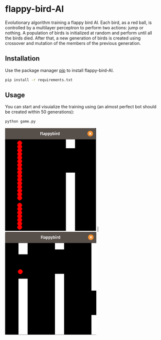 # flappy-bird-AI

Evolutionary algorithm training a flappy bird AI. Each bird, as a red ball, is controlled by a multilayer perceptron to perform two actions: jump or nothing. A population of birds is initialized at random and perform until all the birds died. After that, a new generation of birds is created using crossover and mutation of the members of the previous generation.

## Installation

Use the package manager [pip](https://pip.pypa.io/en/stable/) to install flappy-bird-AI.

```bash
pip install -r requirements.txt
```

## Usage

You can start and visuialize the training using (an almost perfect bot should be created within 50 generations):

```python
python game.py
```

![new generation](images/demo-begin.png) | ![last survivor](images/demo-end.png)

